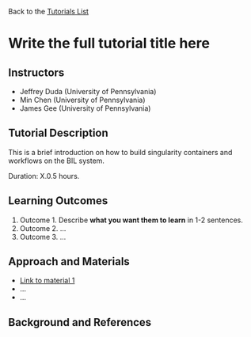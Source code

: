 Back to the [Tutorials List](../../README.md#tutorials-list)

# Write the full tutorial title here

## Instructors

- Jeffrey Duda (University of Pennsylvania)
- Min Chen (University of Pennsylvania)
- James Gee (University of Pennsylvania)

## Tutorial Description

<!-- Add a short paragraph describing the tutorial and duration. Recommended
durations is 0.5 to 1.5 hours. -->
This is a brief introduction on how to build singularity containers and workflows on the BIL system.

Duration: X.0.5 hours.

## Learning Outcomes

<!-- Describe here what you would like participants to learn by the end of the tutorial. -->

1. Outcome 1. Describe **what you want them to learn** in 1-2 sentences.
2. Outcome 2. ...
3. Outcome 3. ...

## Approach and Materials

<!-- Describe here how the tutorial will be taught, e.g. slides, Jupyter
notebooks, and provide links to any materials. -->

- [Link to material 1](https://example.com)
- ...
- ...

## Background and References

<!-- Provide links to related publications and software repositories here. -->

